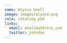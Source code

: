 ```yaml
---
name: Alyssa Unell
image: images/alyssa.png
role: rotating_phd
links:
  email: email@address.com
  twitter: johndoe
---
```

